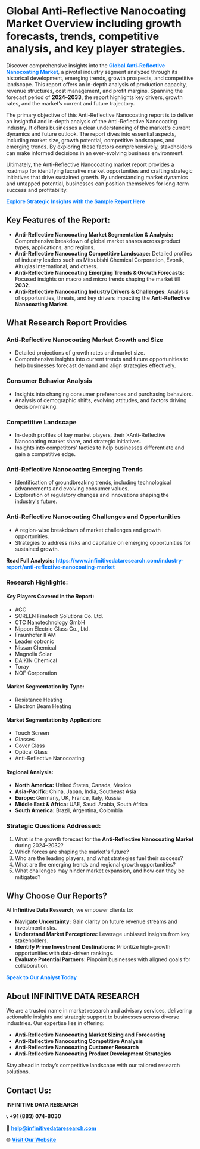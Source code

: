 <h1>Global Anti-Reflective Nanocoating Market Overview including growth forecasts, trends, competitive analysis, and key player strategies.</h1>
<p>
Discover comprehensive insights into the 
<a href="https://www.infinitivedataresearch.com/industry-report/anti-reflective-nanocoating-market" rel="dofollow" style="color: #007BFF; text-decoration: none;"><strong>Global Anti-Reflective Nanocoating Market</strong></a>, a pivotal industry segment analyzed through its historical development, emerging trends, growth prospects, and competitive landscape. This report offers an in-depth analysis of production capacity, revenue structures, cost management, and profit margins. Spanning the forecast period of <strong>2024–2033</strong>, the report highlights key drivers, growth rates, and the market’s current and future trajectory.
</p>
<p>
The primary objective of this Anti-Reflective Nanocoating report is to deliver an insightful and in-depth analysis of the Anti-Reflective Nanocoating industry. It offers businesses a clear understanding of the market's current dynamics and future outlook. The report dives into essential aspects, including market size, growth potential, competitive landscapes, and emerging trends. By exploring these factors comprehensively, stakeholders can make informed decisions in an ever-evolving business environment.
</p>
<p>
Ultimately, the Anti-Reflective Nanocoating market report provides a roadmap for identifying lucrative market opportunities and crafting strategic initiatives that drive sustained growth. By understanding market dynamics and untapped potential, businesses can position themselves for long-term success and profitability.
</p>
<p>
<a href="https://www.infinitivedataresearch.com/request-sample/reportId=107517" style="color: #007BFF; text-decoration: none;"><strong>Explore Strategic Insights with the Sample Report Here</strong></a>
</p>

<h2>Key Features of the Report:</h2>
<ul>
<li><strong>Anti-Reflective Nanocoating Market Segmentation & Analysis:</strong> Comprehensive breakdown of global market shares across product types, applications, and regions.</li>
<li><strong>Anti-Reflective Nanocoating Competitive Landscape:</strong> Detailed profiles of industry leaders such as Mitsubishi Chemical Corporation, Evonik, Altuglas International, and others.</li>
<li><strong>Anti-Reflective Nanocoating Emerging Trends & Growth Forecasts:</strong> Focused insights on macro and micro trends shaping the market till <strong>2032</strong>.</li>
<li><strong>Anti-Reflective Nanocoating Industry Drivers & Challenges:</strong> Analysis of opportunities, threats, and key drivers impacting the <strong>Anti-Reflective Nanocoating Market</strong>.</li>
</ul>

<h2>What Research Report Provides</h2>
<h3>Anti-Reflective Nanocoating Market Growth and Size</h3>
<ul>
<li>Detailed projections of growth rates and market size.</li>
<li>Comprehensive insights into current trends and future opportunities to help businesses forecast demand and align strategies effectively.</li>
</ul>

<h3>Consumer Behavior Analysis</h3>
<ul>
<li>Insights into changing consumer preferences and purchasing behaviors.</li>
<li>Analysis of demographic shifts, evolving attitudes, and factors driving decision-making.</li>
</ul>

<h3>Competitive Landscape</h3>
<ul>
<li>In-depth profiles of key market players, their >Anti-Reflective Nanocoating market share, and strategic initiatives.</li>
<li>Insights into competitors' tactics to help businesses differentiate and gain a competitive edge.</li>
</ul>

<h3>Anti-Reflective Nanocoating Emerging Trends</h3>
<ul>
<li>Identification of groundbreaking trends, including technological advancements and evolving consumer values.</li>
<li>Exploration of regulatory changes and innovations shaping the industry's future.</li>
</ul>

<h3>Anti-Reflective Nanocoating Challenges and Opportunities</h3>
<ul>
<li>A region-wise breakdown of market challenges and growth opportunities.</li>
<li>Strategies to address risks and capitalize on emerging opportunities for sustained growth.</li>
</ul>
<p><strong>Read Full Analysis:</strong> <a href="https://www.infinitivedataresearch.com/industry-report/anti-reflective-nanocoating-market" rel="dofollow" style="color: #007BFF; text-decoration: none;"><strong>https://www.infinitivedataresearch.com/industry-report/anti-reflective-nanocoating-market</strong></a></p>
<h3>Research Highlights:</h3>
<h4>Key Players Covered in the Report:</h4>
<ul><li>AGC</li><li>SCREEN Finetech Solutions Co. Ltd.</li><li>CTC Nanotechnology GmbH</li><li>Nippon Electric Glass Co., Ltd.</li><li>Fraunhofer IFAM</li><li>Leader optronic</li><li>Nissan Chemical</li><li>Magnolia Solar</li><li>DAIKIN Chemical</li><li>Toray</li><li>NOF Corporation</li></ul>
<h4>Market Segmentation by Type:</h4>
<ul><li>Resistance Heating</li><li>Electron Beam Heating</li></ul>
<h4>Market Segmentation by Application:</h4>
<ul><li>Touch Screen</li><li>Glasses</li><li>Cover Glass</li><li>Optical Glass</li><li>Anti-Reflective Nanocoating</li></ul>

<h4>Regional Analysis:</h4>
<ul>
<li><strong>North America:</strong> United States, Canada, Mexico</li>
<li><strong>Asia-Pacific:</strong> China, Japan, India, Southeast Asia</li>
<li><strong>Europe:</strong> Germany, UK, France, Italy, Russia</li>
<li><strong>Middle East & Africa:</strong> UAE, Saudi Arabia, South Africa</li>
<li><strong>South America:</strong> Brazil, Argentina, Colombia</li>
</ul>

<h3>Strategic Questions Addressed:</h3>
<ol>
<li>What is the growth forecast for the <strong>Anti-Reflective Nanocoating Market</strong> during 2024–2032?</li>
<li>Which forces are shaping the market's future?</li>
<li>Who are the leading players, and what strategies fuel their success?</li>
<li>What are the emerging trends and regional growth opportunities?</li>
<li>What challenges may hinder market expansion, and how can they be mitigated?</li>
</ol>

<h2>Why Choose Our Reports?</h2>
<p>At <strong>Infinitive Data Research</strong>, we empower clients to:</p>
<ul>
<li><strong>Navigate Uncertainty:</strong> Gain clarity on future revenue streams and investment risks.</li>
<li><strong>Understand Market Perceptions:</strong> Leverage unbiased insights from key stakeholders.</li>
<li><strong>Identify Prime Investment Destinations:</strong> Prioritize high-growth opportunities with data-driven rankings.</li>
<li><strong>Evaluate Potential Partners:</strong> Pinpoint businesses with aligned goals for collaboration.</li>
</ul>
<p><a href="https://www.infinitivedataresearch.com/industry-report/anti-reflective-nanocoating-market" rel="dofollow" style="color: #007BFF; text-decoration: none;"><strong>Speak to Our Analyst Today</strong></a></p>

<h2>About INFINITIVE DATA RESEARCH</h2>
<p>We are a trusted name in market research and advisory services, delivering actionable insights and strategic support to businesses across diverse industries. Our expertise lies in offering:</p>
<ul>
<li><strong>Anti-Reflective Nanocoating Market Sizing and Forecasting</strong></li>
<li><strong>Anti-Reflective Nanocoating Competitive Analysis</strong></li>
<li><strong>Anti-Reflective Nanocoating Customer Research</strong></li>
<li><strong>Anti-Reflective Nanocoating Product Development Strategies</strong></li>
</ul>
<p>Stay ahead in today’s competitive landscape with our tailored research solutions.</p>

<h2>Contact Us:</h2>
<p><strong>INFINITIVE DATA RESEARCH</strong></p>
<p>📞 <strong>+91 (883) 074-8030</strong></p>
<p>📧 <strong><a href="mailto:help@infinitivedataresearch.com" style="color: #007BFF;">help@infinitivedataresearch.com</a></strong></p>
<p>🌐 <strong><a href="https://www.infinitivedataresearch.com" rel="dofollow" style="color: #007BFF;">Visit Our Website</a></strong></p>